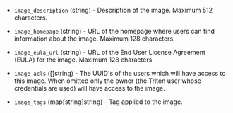 <!-- Code generated from the comments of the TargetImageConfig struct in builder/triton/target_image_config.go; DO NOT EDIT MANUALLY -->

-   `image_description` (string) - Description of the image. Maximum 512
characters.

-   `image_homepage` (string) - URL of the homepage where users can find
information about the image. Maximum 128 characters.

-   `image_eula_url` (string) - URL of the End User License Agreement (EULA)
for the image. Maximum 128 characters.

-   `image_acls` ([]string) - The UUID's of the users which will have
access to this image. When omitted only the owner (the Triton user whose
credentials are used) will have access to the image.

-   `image_tags` (map[string]string) - Tag applied to the image.
